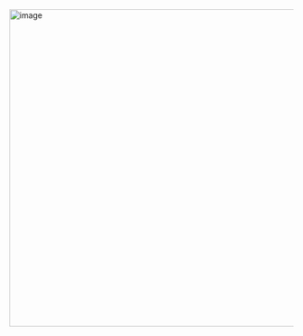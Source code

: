<img width="1180" height="562" alt="image" src="https://github.com/user-attachments/assets/fc71951b-4486-49e6-8f3e-b454bba460b1" />
